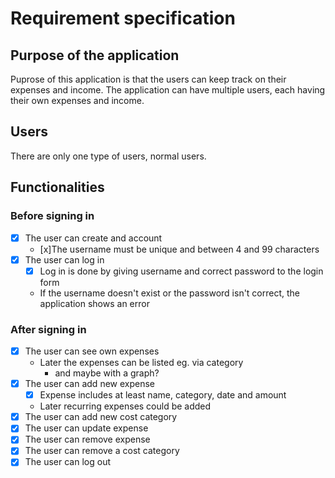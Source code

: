 # Requirement specification
## Purpose of the application
Puprose of this application is that the users can keep track on their expenses and income. The application can have multiple users, each having their own expenses and income.  

## Users
There are only one type of users, normal users.

## Functionalities
### Before signing in
- [x] The user can create and account 
  - [x]The username must be unique and between 4 and 99 characters
- [x] The user can log in 
  - [x] Log in is done by giving username and correct password to the login form 
  - If the username doesn't exist or the password isn't correct, the application shows an error
### After signing in
- [x] The user can see own expenses 
  - Later the expenses can be listed eg. via category 
    - and maybe with a graph?
- [x] The user can add new expense 
  - [x] Expense includes at least name, category, date and amount 
  - Later recurring expenses could be added
- [x] The user can add new cost category 
- [x] The user can update expense 
- [x] The user can remove expense 
- [x] The user can remove a cost category 
- [x] The user can log out 
